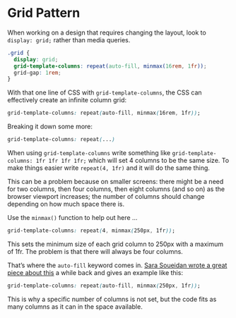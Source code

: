 # Grid Pattern

When working on a design that requires changing the layout, look to `display: grid;` rather than media queries.

```css
.grid {
  display: grid;
  grid-template-columns: repeat(auto-fill, minmax(16rem, 1fr));
  grid-gap: 1rem;
}
```

With that one line of CSS with `grid-template-columns`, the CSS can effectively create an infinite column grid:

```css
grid-template-columns: repeat(auto-fill, minmax(16rem, 1fr));
```

Breaking it down some more:

```css
grid-template-columns: repeat(...)
```

When using `grid-template-columns` write something like `grid-template-columns: 1fr 1fr 1fr 1fr;` which will set 4 columns to be the same size. To make things easier write `repeat(4, 1fr)` and it will do the same thing.

This can be a problem because on smaller screens: there might be a need for two columns, then four columns, then eight columns (and so on) as the browser viewport increases; the number of columns should change depending on how much space there is.

Use the `minmax()` function to help out here ...

```css
grid-template-columns: repeat(4, minmax(250px, 1fr));
```

This sets the minimum size of each grid column to 250px with a maximum of 1fr. The problem is that there will always be four columns.

That’s where the `auto-fill` keyword comes in. [Sara Soueidan wrote a great piece about this](https://css-tricks.com/auto-sizing-columns-css-grid-auto-fill-vs-auto-fit/) a while back and gives an example like this:

```css
grid-template-columns: repeat(auto-fill, minmax(250px, 1fr));
```

This is why a specific number of columns is not set, but the code fits as many columns as it can in the space available.
